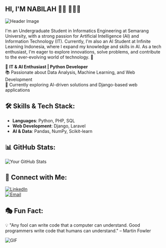 ## HI, I'M NABILAH 👋🏾 👩🏾‍💻
![Header Image](https://media.licdn.com/dms/image/v2/D4D16AQEznejem1AGBw/profile-displaybackgroundimage-shrink_350_1400/B4DZWuVuE2GcAY-/0/1742386686219?e=1747872000&v=beta&t=Ywf25RUoogg1gnwTPzjE2jkLM9NRCfJ-uQoz-n9wHX0)

I'm an Undergraduate Student in Informatics Engineering at Semarang University, with a strong passion for Artificial Intelligence (AI) and Information Technology (IT). Currently, I'm also an AI Student at Infinite Learning Indonesia, where I expand my knowledge and skills in AI. As a tech enthusiast, I'm eager to explore innovations, solve problems, and contribute to the ever-evolving world of technology. 🚀

🚀 **IT & AI Enthusiast | Python Developer**  
📚 Passionate about Data Analysis, Machine Learning, and Web Development  
🎯 Currently exploring AI-driven solutions and Django-based web applications  

## 🛠 Skills & Tech Stack:
- **Languages**: Python, PHP, SQL  
- **Web Development**: Django, Laravel
- **AI & Data**: Pandas, NumPy, Scikit-learn

## 📊 GitHub Stats:
![Your GitHub Stats](https://github-readme-stats.vercel.app/api?username=nabilahpw&show_icons=true&theme=tokyonight)

## 🔗 Connect with Me:
[![LinkedIn](https://img.shields.io/badge/LinkedIn-blue?logo=linkedin&style=for-the-badge)](www.linkedin.com/in/nabilah-putri-wijaya-52b2bb291)  
[![Email](https://img.shields.io/badge/Email-blue?logo=email&style=for-the-badge)](nabilahputriwijaya@gmail.com)

## 🎭 Fun Fact:
💡 "Any fool can write code that a computer can understand. Good programmers write code that humans can understand." – Martin Fowler  

![GIF](https://media.giphy.com/media/qgQUggAC3Pfv687qPC/giphy.gif)



<!--
**nabilahpw/nabilahpw** is a ✨ _special_ ✨ repository because its `README.md` (this file) appears on your GitHub profile.

Here are some ideas to get you started:

- 🔭 I’m currently working on ...
- 🌱 I’m currently learning ...
- 👯 I’m looking to collaborate on ...
- 🤔 I’m looking for help with ...
- 💬 Ask me about ...
- 📫 How to reach me: ...
- 😄 Pronouns: ...
- ⚡ Fun fact: ...
-->
